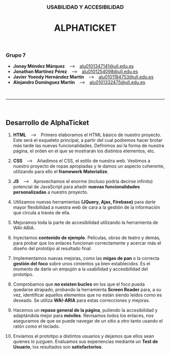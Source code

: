 ### <div align = "center">**USABILIDAD Y ACCESIBILIDAD**</div>
# <div align = "center">**ALPHATICKET**</div>

<br>

### Grupo 7
- **Jonay Méndez Márquez**&emsp;⟶&emsp;alu0101347141@ull.edu.es
- **Jonathan Martínez Pérez**&emsp;⟶&emsp;alu0101254098@ull.edu.es
- **Javier Yoendy Hernández Martín**&emsp;⟶&emsp;alu0101184753@ull.edu.es
- **Alejandro Domínguez Martín**&emsp;⟶&emsp;alu0101332475@ull.edu.es

<br>

---

<br>

## Desarrollo de **AlphaTicket**
1. **HTML**&emsp;⟶&emsp;Primero elaboramos el HTML básico de nuestro proyecto. Este será el esqueleto principal, a partir del cual podremos hacer brotar más tarde las nuevas funcionalidades. Definimos así la forma de nuestra página, el orden en el que se mostrarán los distintos elementos, etc.

2. **CSS**&emsp;⟶&emsp;Añadimos el CSS, el estilo de nuestra web. Vestimos a nuestro proyecto de ropas apropiadas y le damos un aspecto coherente, utilizando para ello el **framework Materialize**.

3. **JS**&emsp;⟶&emsp;Aprovechamos el enorme (incluso podría decirse infinito) potencial de JavaScript para añadir **nuevas funcionalidades personalizadas** a nuestro proyecto. 

4. Utilizamos nuevas herramientas **(JQuery, Ajax, Firebase)** para darle mayor flexibilidad a nuestra web de cara a la gestión de la información que circula a través de ella.

5. Mejoramos toda la parte de accesibilidad utilizando la herramienta de WAI-ARIA.

6. Inyectamos **contenido de ejemplo**. Películas, obras de teatro y demás, para probar que los enlaces funcionan correctamente y acercar más el diseño del prototipo al resultado final.

7. Implementamos nuevas mejoras, como las **migas de pan** o la correcta **gestión del foco** sobre unos cimientos ya bien establecidos. Es el momento de darle un empujón a la usabilidad y accesibilidad del prototipo.

8. Comprobamos que **no existen bucles** en los que el foco pueda quedarse atrapado, probando la herramienta **Screen Reader** para, a su vez, identificar aquellos elementos que no están siendo leídos como es deseado. Se utiliza **WAI-ARIA** para estas correcciones y mejoras.

9. Hacemos un **repaso general de la página**, puliendo la accesibilidad y adaptándola mejor para **móviles**. Revisamos todos los enlaces, nos aseguramos de que se puede navegar de un sitio a otro tanto usando el ratón como el teclado.

10. Enviamos el prototipo a distintos usuarios y dejamos que ellos sean quienes lo juzguen. Evaluamos sus experiencias mediante un **Test de Usuario**, los resultados son **satisfactorios**.

